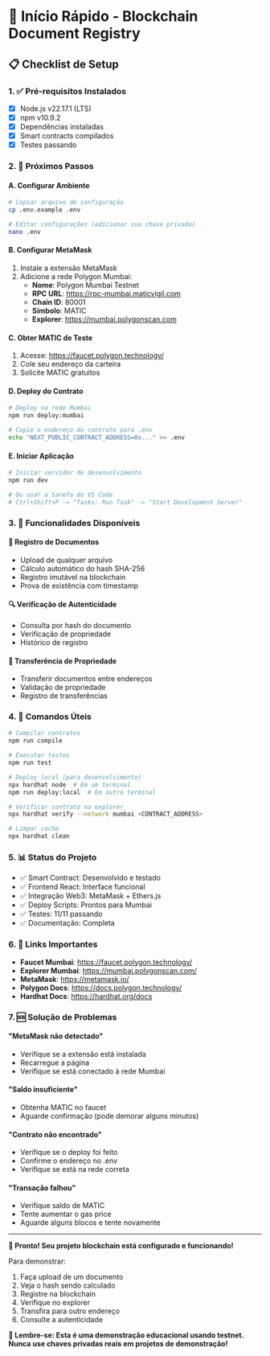 # 🚀 Início Rápido - Blockchain Document Registry

## 📋 Checklist de Setup

### 1. ✅ Pré-requisitos Instalados
- [x] Node.js v22.17.1 (LTS)
- [x] npm v10.9.2
- [x] Dependências instaladas
- [x] Smart contracts compilados
- [x] Testes passando

### 2. 🔧 Próximos Passos

#### A. Configurar Ambiente
```bash
# Copiar arquivo de configuração
cp .env.example .env

# Editar configurações (adicionar sua chave privada)
nano .env
```

#### B. Configurar MetaMask
1. Instale a extensão MetaMask
2. Adicione a rede Polygon Mumbai:
   - **Nome**: Polygon Mumbai Testnet
   - **RPC URL**: https://rpc-mumbai.maticvigil.com
   - **Chain ID**: 80001
   - **Símbolo**: MATIC
   - **Explorer**: https://mumbai.polygonscan.com

#### C. Obter MATIC de Teste
1. Acesse: https://faucet.polygon.technology/
2. Cole seu endereço da carteira
3. Solicite MATIC gratuitos

#### D. Deploy do Contrato
```bash
# Deploy na rede Mumbai
npm run deploy:mumbai

# Copie o endereço do contrato para .env
echo "NEXT_PUBLIC_CONTRACT_ADDRESS=0x..." >> .env
```

#### E. Iniciar Aplicação
```bash
# Iniciar servidor de desenvolvimento
npm run dev

# Ou usar a tarefa do VS Code
# Ctrl+Shift+P -> "Tasks: Run Task" -> "Start Development Server"
```

### 3. 🎯 Funcionalidades Disponíveis

#### 📝 Registro de Documentos
- Upload de qualquer arquivo
- Cálculo automático do hash SHA-256
- Registro imutável na blockchain
- Prova de existência com timestamp

#### 🔍 Verificação de Autenticidade
- Consulta por hash do documento
- Verificação de propriedade
- Histórico de registro

#### 🔄 Transferência de Propriedade
- Transferir documentos entre endereços
- Validação de propriedade
- Registro de transferências

### 4. 🧪 Comandos Úteis

```bash
# Compilar contratos
npm run compile

# Executar testes
npm run test

# Deploy local (para desenvolvimento)
npx hardhat node  # Em um terminal
npm run deploy:local  # Em outro terminal

# Verificar contrato no explorer
npx hardhat verify --network mumbai <CONTRACT_ADDRESS>

# Limpar cache
npx hardhat clean
```

### 5. 📊 Status do Projeto

- ✅ Smart Contract: Desenvolvido e testado
- ✅ Frontend React: Interface funcional
- ✅ Integração Web3: MetaMask + Ethers.js
- ✅ Deploy Scripts: Prontos para Mumbai
- ✅ Testes: 11/11 passando
- ✅ Documentação: Completa

### 6. 🔗 Links Importantes

- **Faucet Mumbai**: https://faucet.polygon.technology/
- **Explorer Mumbai**: https://mumbai.polygonscan.com/
- **MetaMask**: https://metamask.io/
- **Polygon Docs**: https://docs.polygon.technology/
- **Hardhat Docs**: https://hardhat.org/docs

### 7. 🆘 Solução de Problemas

#### "MetaMask não detectado"
- Verifique se a extensão está instalada
- Recarregue a página
- Verifique se está conectado à rede Mumbai

#### "Saldo insuficiente"
- Obtenha MATIC no faucet
- Aguarde confirmação (pode demorar alguns minutos)

#### "Contrato não encontrado"
- Verifique se o deploy foi feito
- Confirme o endereço no .env
- Verifique se está na rede correta

#### "Transação falhou"
- Verifique saldo de MATIC
- Tente aumentar o gas price
- Aguarde alguns blocos e tente novamente

---

**🎉 Pronto! Seu projeto blockchain está configurado e funcionando!**

Para demonstrar:
1. Faça upload de um documento
2. Veja o hash sendo calculado
3. Registre na blockchain
4. Verifique no explorer
5. Transfira para outro endereço
6. Consulte a autenticidade

**🔐 Lembre-se: Esta é uma demonstração educacional usando testnet. Nunca use chaves privadas reais em projetos de demonstração!**
